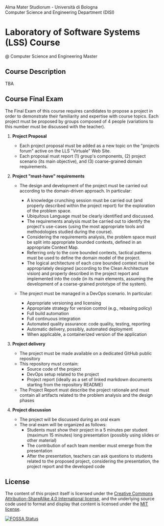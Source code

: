 Alma Mater Studiorum - Università di Bologna  
Computer Science and Engineering Department (DISI)

# Laboratory of Software Systems (LSS) Course
@ Computer Science and Engineering Master

## Course Description

TBA

## Course Final Exam

The Final Exam of this course requires candidates to propose a project in order to demonstrate their familiarity and expertise with course topics. Each project must be proposed by groups composed of 4 people (variations to this number must be discussed with the teacher).

1. **Project Proposal**
    * Each project proposal must be added as a new topic on the "projects forum" active on the LLS "Virtuale" Web Site.
    * Each proposal must report (1) group's components, (2) project scenario (its main objective), and (3) coarse-grained domain requirements.

2. **Project "must-have" requirements**
    * The design and development of the project must be carried out according to the domain-driven approach. In particular:
        * A knowledge crunching session must be carried out (and properly described within the project report) for the exploration of the problem space.
        * Ubiquitous Language must be clearly identified and discussed.
        * The requirements analysis must be carried out to identify the project's use-cases (using the most appropriate tools and methodologies studied during the course).
        * Considering the requirements analysis, the problem space must be split into appropriate bounded contexts, defined in an appropriate Context Map.
        * Referring only to the core bounded contexts, tactical patterns must be used to define the domain model of the project.
        * The logical architecture of each core bounded context must be appropriately designed (according to the Clean Architecture vision) and properly described in the project report and implemented into the code (in its main elements, assuming the development of a coarse-grained prototype of the system).

    * The project must be managed in a DevOps scenario. In particular:
        * Appropriate versioning and licensing
        * Appropriate strategy for version control (e.g., rebasing policy)
        * Full build automation
        * Full continuous integration
        * Automated quality assurance: code quality, testing, reporting
        * Automatic delivery, possibly, automated deployment
        * When applicable, a containerized version of the application

3. **Project delivery**
    * The project must be made available on a dedicated GitHub public repository
    * This repository must contain:
        * Source code of the project
        * DevOps setup related to the project
        * Project report (ideally as a set of linked markdown documents starting from the repository README)
    * The Project Report must describe the project rationale and must contain all artifacts related to the problem analysis and the design phases

4. **Project discussion**
    * The project will be discussed during an oral exam
    * The oral exam will be organized as follows:
        * Students must show their project in a 5 minutes per student (maximum 15 minutes) long presentation (possibly using slides or other material)
        * The contribution of each team member must emerge from the presentation
        * After the presentation, teachers can ask questions to students related to the proposed project, considering the presentation, the project report and the developed code

## License

The content of this project itself is licensed under the [Creative Commons Attribution-ShareAlike 4.0 International license](slides/LICENSE), and the underlying source code used to format and display that content is licensed under the [MIT license](LICENSE).

[![FOSSA Status](https://app.fossa.com/api/projects/git%2Bgithub.com%2FDanySK%2FCourse-Laboratory-of-Software-Systems.svg?type=large)](https://app.fossa.com/projects/git%2Bgithub.com%2FDanySK%2FCourse-Laboratory-of-Software-Systems?ref=badge_large)
